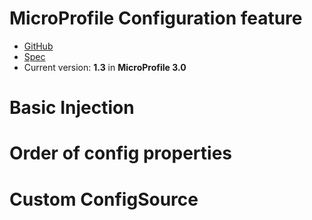 # MicroProfile Configuration feature

* [GitHub](https://github.com/eclipse/microprofile-config)
* [Spec](https://github.com/eclipse/microprofile-config/releases/download/1.3/microprofile-config-spec-1.3.pdf)
* Current version: **1.3** in **MicroProfile 3.0**

# Basic Injection


# Order of config properties


# Custom ConfigSource
